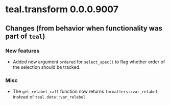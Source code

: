 # teal.transform 0.0.0.9007

## Changes (from behavior when functionality was part of `teal`)

### New features
* Added new argument `ordered` for `select_spec()` to flag whether order of the selection should be tracked.

### Misc
* The `get_relabel_call` function now returns `formatters::var_relabel` instead of `teal.data::var_relabel`.
